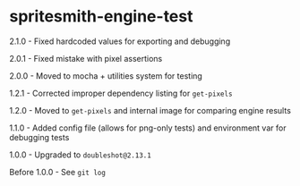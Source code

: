 # spritesmith-engine-test
2.1.0 - Fixed hardcoded values for exporting and debugging

2.0.1 - Fixed mistake with pixel assertions

2.0.0 - Moved to mocha + utilities system for testing

1.2.1 - Corrected improper dependency listing for `get-pixels`

1.2.0 - Moved to `get-pixels` and internal image for comparing engine results

1.1.0 - Added config file (allows for png-only tests) and environment var for debugging tests

1.0.0 - Upgraded to `doubleshot@2.13.1`

Before 1.0.0 - See `git log`
